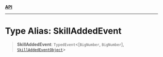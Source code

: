 [**API**](../../../README.md)

***

# Type Alias: SkillAddedEvent

> **SkillAddedEvent**: `TypedEvent`\<\[`BigNumber`, `BigNumber`\], [`SkillAddedEventObject`](../interfaces/SkillAddedEventObject.md)\>
